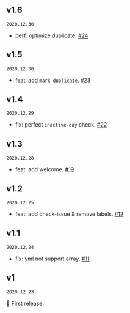 ## v1.6

`2020.12.30`

- perf: optimize duplicate. [#24](https://github.com/actions-cool/issues-helper/pull/24)

## v1.5

`2020.12.30`

- feat: add `mark-duplicate`. [#23](https://github.com/actions-cool/issues-helper/pull/23)

## v1.4

`2020.12.29`

- fix: perfect `inactive-day` check. [#22](https://github.com/actions-cool/issues-helper/pull/22)

## v1.3

`2020.12.28`

- feat: add welcome. [#19](https://github.com/actions-cool/issues-helper/pull/19)

## v1.2

`2020.12.25`

- feat: add check-issue & remove labels. [#12](https://github.com/actions-cool/issues-helper/pull/12)

## v1.1

`2020.12.24`

- fix: yml not support array. [#11](https://github.com/actions-cool/issues-helper/pull/11)

## v1

`2020.12.23`

🎉 First release.
